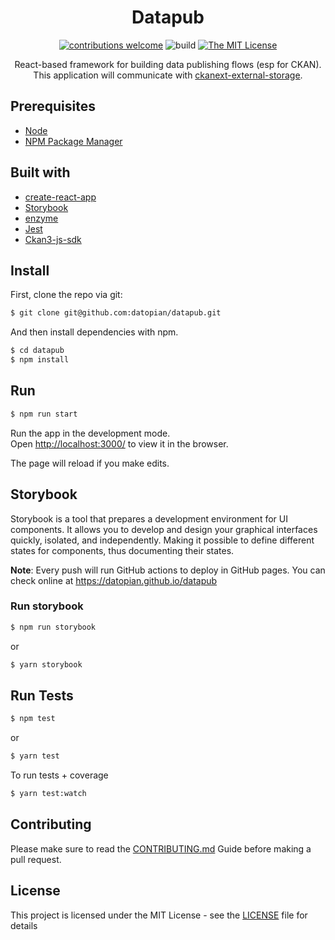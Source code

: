 <div align="center">

# Datapub

[![contributions welcome](https://img.shields.io/badge/contributions-welcome-brightgreen.svg?style=flat)](https://github.com/datopian/datapub/issues)
![build](https://github.com/datopian/datapub/workflows/datapub%20actions/badge.svg)
[![The MIT License](https://img.shields.io/badge/license-MIT-blue.svg?style=flat-square)](http://opensource.org/licenses/MIT)

React-based framework for building data publishing flows (esp for CKAN). This application will communicate with [ckanext-external-storage](https://github.com/datopian/ckanext-external-storage).

</div>

## Prerequisites

- [Node](https://nodejs.org/en/)
- [NPM Package Manager](https://www.npmjs.com/)

## Built with

- [create-react-app](https://cryptojs.gitbook.io/docs/)
- [Storybook](https://storybook.js.org/)
- [enzyme](https://github.com/enzymejs/enzyme)
- [Jest](https://jestjs.io/)
- [Ckan3-js-sdk](https://github.com/datopian/ckan3-js-sdk)

## Install

First, clone the repo via git:

```bash
$ git clone git@github.com:datopian/datapub.git
```

And then install dependencies with npm.

```bash
$ cd datapub
$ npm install
```

## Run

```bash
$ npm run start
```

Run the app in the development mode.<br />
Open [http://localhost:3000/](http://localhost:3000/) to view it in the browser.

The page will reload if you make edits.<br />

## Storybook

Storybook is a tool that prepares a development environment for UI components. It allows you to develop and design your graphical interfaces quickly, isolated, and independently. Making it possible to define different states for components, thus documenting their states.

**Note**: Every push will run GitHub actions to deploy in GitHub pages. You can check online at https://datopian.github.io/datapub

### Run storybook

```bash
$ npm run storybook
```

or 

```bash
$ yarn storybook
```

## Run Tests

```bash
$ npm test
```

or 

```bash
$ yarn test
```

To run tests + coverage

```bash
$ yarn test:watch
```

## Contributing

Please make sure to read the [CONTRIBUTING.md](CONTRIBUTING.md) Guide before making a pull request.

## License

This project is licensed under the MIT License - see the [LICENSE](License) file for details
